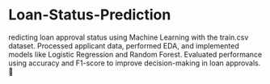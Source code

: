 # Loan-Status-Prediction
redicting loan approval status using Machine Learning with the train.csv dataset. Processed applicant data, performed EDA, and implemented models like Logistic Regression and Random Forest. Evaluated performance using accuracy and F1-score to improve decision-making in loan approvals. 🚀
